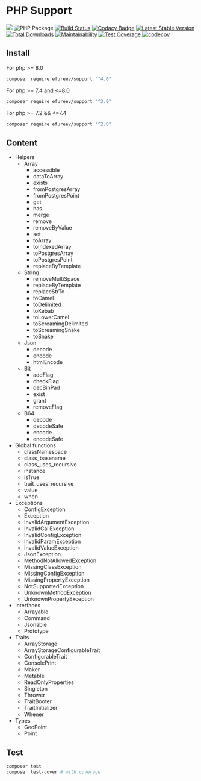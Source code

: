 # PHP Support

![](https://img.shields.io/badge/php-^8.0-blue.svg)
![PHP Package](https://github.com/efureev/php-support/workflows/PHP%20Package/badge.svg?branch=master)
[![Build Status](https://travis-ci.org/efureev/php-support.svg?branch=master)](https://travis-ci.org/efureev/php-support)
[![Codacy Badge](https://api.codacy.com/project/badge/Grade/a53fb85fd1ab46169758e10dd2d818cb)](https://app.codacy.com/app/efureev/php-support?utm_source=github.com&utm_medium=referral&utm_content=efureev/php-support&utm_campaign=Badge_Grade_Settings)
[![Latest Stable Version](https://poser.pugx.org/efureev/support/v/stable?format=flat)](https://packagist.org/packages/efureev/support)
[![Total Downloads](https://poser.pugx.org/efureev/support/downloads)](https://packagist.org/packages/efureev/support)
[![Maintainability](https://api.codeclimate.com/v1/badges/a7cf8708bf58fa7e5096/maintainability)](https://codeclimate.com/github/efureev/php-support/maintainability)
[![Test Coverage](https://api.codeclimate.com/v1/badges/a7cf8708bf58fa7e5096/test_coverage)](https://codeclimate.com/github/efureev/php-support/test_coverage)
[![codecov](https://codecov.io/gh/efureev/php-support/branch/v2/graph/badge.svg)](https://codecov.io/gh/efureev/php-support/tree/v2)

## Install

For php >= 8.0

```bash
composer require efureev/support "^4.0"
```

For php >= 7.4 and <=8.0

```bash
composer require efureev/support "^3.0"
```

For php >= 7.2 && <=7.4

```bash
composer require efureev/support "^2.0"
```

## Content

- Helpers
    + Array
        - accessible
        - dataToArray
        - exists
        - fromPostgresArray
        - fromPostgresPoint
        - get
        - has
        - merge
        - remove
        - removeByValue
        - set
        - toArray
        - toIndexedArray
        - toPostgresArray
        - toPostgresPoint
        - replaceByTemplate
    + String
        - removeMultiSpace
        - replaceByTemplate
        - replaceStrTo
        - toCamel
        - toDelimited
        - toKebab
        - toLowerCamel
        - toScreamingDelimited
        - toScreamingSnake
        - toSnake
    + Json
        - decode
        - encode
        - htmlEncode
    + Bit
        - addFlag
        - checkFlag
        - decBinPad
        - exist
        - grant
        - removeFlag
    + B64
        - decode
        - decodeSafe
        - encode
        - encodeSafe
- Global functions
    + classNamespace
    + class_basename
    + class_uses_recursive
    + instance
    + isTrue
    + trait_uses_recursive
    + value
    + when
- Exceptions
    + ConfigException
    + Exception
    + InvalidArgumentException
    + InvalidCallException
    + InvalidConfigException
    + InvalidParamException
    + InvalidValueException
    + JsonException
    + MethodNotAllowedException
    + MissingClassException
    + MissingConfigException
    + MissingPropertyException
    + NotSupportedException
    + UnknownMethodException
    + UnknownPropertyException
- Interfaces
    + Arrayable
    + Command
    + Jsonable
    + Prototype
- Traits
    + ArrayStorage
    + ArrayStorageConfigurableTrait
    + ConfigurableTrait
    + ConsolePrint
    + Maker
    + Metable
    + ReadOnlyProperties
    + Singleton
    + Thrower
    + TraitBooter
    + TraitInitializer
    + Whener
- Types
    + GeoPoint
    + Point

## Test

```bash
composer test
composer test-cover # with coverage
```
